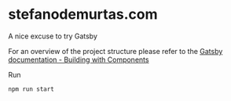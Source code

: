 # stefanodemurtas.com
A nice excuse to try Gatsby

For an overview of the project structure please refer to the [Gatsby documentation - Building with Components](https://www.gatsbyjs.org/docs/building-with-components/)

Run
```
npm run start
```
